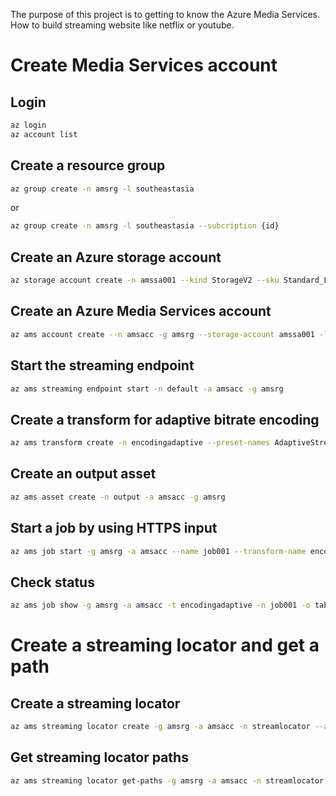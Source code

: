 The purpose of this project is to getting to know the Azure Media Services.
How to build streaming website like netflix or youtube.

# Create Media Services account

## Login
```sh
az login
az account list
```
## Create a resource group
```sh
az group create -n amsrg -l southeastasia
```
or
```sh
az group create -n amsrg -l southeastasia --subcription {id}
```

## Create an Azure storage account
```sh
az storage account create -n amssa001 --kind StorageV2 --sku Standard_LRS -l southeastasia -g amsrg
```

## Create an Azure Media Services account
```sh
az ams account create --n amsacc -g amsrg --storage-account amssa001 -l southeastasia

```

## Start the streaming endpoint
```sh
az ams streaming endpoint start -n default -a amsacc -g amsrg
```

## Create a transform for adaptive bitrate encoding
```sh
az ams transform create -n encodingadaptive --preset-names AdaptiveStreaming --description "Encoding adaptive bitrate encoding" -g amsrg -a amsacc
```

## Create an output asset
```sh
az ams asset create -n output -a amsacc -g amsrg
```

## Start a job by using HTTPS input
```sh
az ams job start -g amsrg -a amsacc --name job001 --transform-name encodingadaptive --base-uri 'https://nimbuscdn-nimbuspm.streaming.mediaservices.windows.net/2b533311-b215-4409-80af-529c3e853622/' --files 'Ignite-short.mp4' --output-asset-names 'output'
```

## Check status
```sh
az ams job show -g amsrg -a amsacc -t encodingadaptive -n job001 -o table
```

# Create a streaming locator and get a path

## Create a streaming locator
```sh
az ams streaming locator create -g amsrg -a amsacc -n streamlocator --asset-name output --streaming-policy-name Predefined_ClearStreamingOnly
```

## Get streaming locator paths
```sh
az ams streaming locator get-paths -g amsrg -a amsacc -n streamlocator
```

